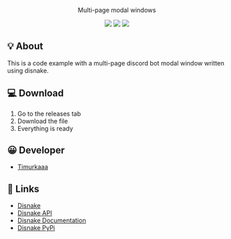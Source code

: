 <p align="center">
       Multi-page modal windows
</p>

<p align="center">
   <img src="https://img.shields.io/badge/Language-Python-yellow">
   <img src="https://img.shields.io/badge/Version-v1.0-blue">
   <img src="https://img.shields.io/badge/License-MIT-red">
</p>

## 💡 About
This is a code example with a multi-page discord bot modal window written using disnake.

## 💻 Download
1. Go to the releases tab
2. Download the file
3. Everything is ready


## 😀 Developer
- [Timurkaaa](https://github.com/Timurkaaaaaaa)

## 📎 Links
- [Disnake](https://disnake.dev/)
- [Disnake API](https://docs.disnake.dev/en/stable/api/index.html)
- [Disnake Documentation](https://docs.disnake.dev/en/stable/)
- [Disnake PyPi](https://pypi.org/project/disnake/)
